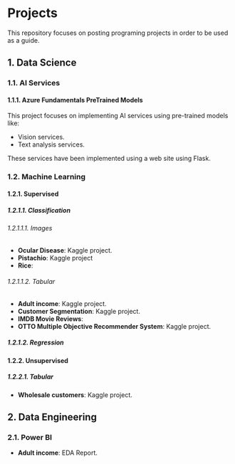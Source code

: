 # Projects

This repository focuses on posting programing projects in order to be used as a guide.

## 1. Data Science

### 1.1. AI Services

#### 1.1.1. Azure Fundamentals PreTrained Models

This project focuses on implementing AI services using pre-trained models like:

* Vision services.
* Text analysis services.

These services have been implemented using a web site using Flask.

### 1.2. Machine Learning

#### 1.2.1. Supervised

##### 1.2.1.1. Classification

###### 1.2.1.1.1. Images

* **Ocular Disease**: Kaggle project.
* **Pistachio**: Kaggle project
* **Rice**:

###### 1.2.1.1.2. Tabular

* **Adult income**: Kaggle project.
* **Customer Segmentation**: Kaggle project.
* **IMDB Movie Reviews**:
* **OTTO Multiple Objective Recommender System**: Kaggle project.

##### 1.2.1.2. Regression

#### 1.2.2. Unsupervised

##### 1.2.2.1. Tabular

* **Wholesale customers**: Kaggle project.

## 2. Data Engineering

### 2.1. Power BI

* **Adult income**: EDA Report.
